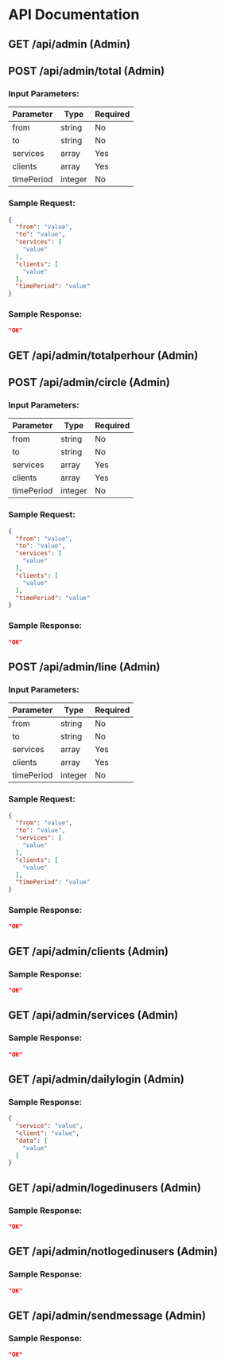 # API Documentation

## GET /api/admin (Admin)
## POST /api/admin/total (Admin)
### Input Parameters:
| Parameter | Type | Required |
|-----------|------|--------|
| from | string | No |
| to | string | No |
| services | array | Yes |
| clients | array | Yes |
| timePeriod | integer | No |

### Sample Request:
```json
{
  "from": "value",
  "to": "value",
  "services": [
    "value"
  ],
  "clients": [
    "value"
  ],
  "timePeriod": "value"
}
```
### Sample Response:
```json
"OK"
```
## GET /api/admin/totalperhour (Admin)
## POST /api/admin/circle (Admin)
### Input Parameters:
| Parameter | Type | Required |
|-----------|------|--------|
| from | string | No |
| to | string | No |
| services | array | Yes |
| clients | array | Yes |
| timePeriod | integer | No |

### Sample Request:
```json
{
  "from": "value",
  "to": "value",
  "services": [
    "value"
  ],
  "clients": [
    "value"
  ],
  "timePeriod": "value"
}
```
### Sample Response:
```json
"OK"
```
## POST /api/admin/line (Admin)
### Input Parameters:
| Parameter | Type | Required |
|-----------|------|--------|
| from | string | No |
| to | string | No |
| services | array | Yes |
| clients | array | Yes |
| timePeriod | integer | No |

### Sample Request:
```json
{
  "from": "value",
  "to": "value",
  "services": [
    "value"
  ],
  "clients": [
    "value"
  ],
  "timePeriod": "value"
}
```
### Sample Response:
```json
"OK"
```
## GET /api/admin/clients (Admin)
### Sample Response:
```json
"OK"
```
## GET /api/admin/services (Admin)
### Sample Response:
```json
"OK"
```
## GET /api/admin/dailylogin (Admin)
### Sample Response:
```json
{
  "service": "value",
  "client": "value",
  "data": [
    "value"
  ]
}
```
## GET /api/admin/logedinusers (Admin)
### Sample Response:
```json
"OK"
```
## GET /api/admin/notlogedinusers (Admin)
### Sample Response:
```json
"OK"
```
## GET /api/admin/sendmessage (Admin)
### Sample Response:
```json
"OK"
```
